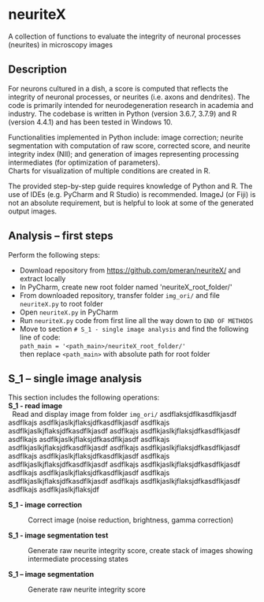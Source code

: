 # neuriteX
A collection of functions to evaluate the integrity of neuronal processes (neurites) in microscopy images

## Description
For neurons cultured in a dish, a score is computed that reflects the integrity of neuronal processes, or neurites (i.e. axons and dendrites). The code is primarily intended for neurodegeneration research in academia and industry. The codebase is written in Python (version 3.6.7, 3.7.9) and R (version 4.4.1) and has been tested in Windows 10.

Functionalities implemented in Python include: image correction; neurite segmentation with computation of raw score, corrected score, and neurite integrity index (NII); and generation of images representing processing intermediates (for optimization of parameters).  
Charts for visualization of multiple conditions are created in R.

The provided step-by-step guide requires knowledge of Python and R. The use of IDEs (e.g. PyCharm and R Studio) is recommended.  ImageJ (or Fiji) is not an absolute requirement, but is helpful to look at some of the generated output images.


## Analysis – first steps

Perform the following steps:

-	Download repository from https://github.com/pmeran/neuriteX/ and extract locally
-	In PyCharm, create new root folder named 'neuriteX_root_folder/'
-	From downloaded repository, transfer folder `img_ori/` and file `neuriteX.py` to root folder
-	Open `neuriteX.py` in PyCharm
-	Run `neuriteX.py` code from first line all the way down to `END OF METHODS`
-	Move to section `# S_1 - single image analysis` and find the following line of code:<br />
  `path_main = '<path_main>/neuriteX_root_folder/'`<br />
  then replace `<path_main>` with absolute path for root folder<br />

## S_1 – single image analysis

This section includes the following operations:<br />
**S_1 - read image**<br />
&nbsp;&nbsp;Read and display image from folder `img_ori/`  asdflaksjdflkasdflkjasdf asdflkajs   asdflkjaslkjflaksjdfkasdflkjasdf asdflkajs   asdflkjaslkjflaksjdfkasdflkjasdf asdflkajs   asdflkjaslkjflaksjdfkasdflkjasdf asdflkajs   asdflkjaslkjflaksjdfkasdflkjasdf asdflkajs   asdflkjaslkjflaksjdfkasdflkjasdf asdflkajs   asdflkjaslkjflaksjdfkasdflkjasdf asdflkajs   asdflkjaslkjflaksjdfkasdflkjasdf asdflkajs   asdflkjaslkjflaksjdfkasdflkjasdf asdflkajs   asdflkjaslkjflaksjdfkasdflkjasdf asdflkajs   asdflkjaslkjflaksjdfkasdflkjasdf asdflkajs   asdflkjaslkjflaksjdfkasdflkjasdf asdflkajs   asdflkjaslkjflaksjdfkasdflkjasdf asdflkajs   asdflkjaslkjflaksjdf

**S_1 - image correction**<br />
<dl>
  <dd>Correct image (noise reduction, brightness, gamma correction)</dd>
</dl>

**S_1 - image segmentation test**<br />
<dl>
  <dd>Generate raw neurite integrity score, create stack of images showing intermediate processing states</dd>
</dl>

**S_1 – image segmentation**<br />
<dl>
  <dd>Generate raw neurite integrity score</dd>
</dl>
          






